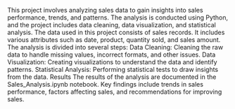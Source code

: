 This project involves analyzing sales data to gain insights into sales performance, trends, and patterns. The analysis is conducted using Python, and the project includes data cleaning, data visualization, and statistical analysis. The data used in this project consists of sales records. It includes various attributes such as date, product, quantity sold, and sales amount.
The analysis is divided into several steps:
Data Cleaning: Cleaning the raw data to handle missing values, incorrect formats, and other issues.
Data Visualization: Creating visualizations to understand the data and identify patterns.
Statistical Analysis: Performing statistical tests to draw insights from the data.
Results
The results of the analysis are documented in the Sales_Analysis.ipynb notebook. Key findings include trends in sales performance, factors affecting sales, and recommendations for improving sales.
